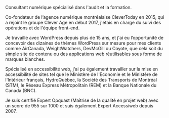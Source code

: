 Consultant numérique spécialisé dans l'audit et la formation.

Co-fondateur de l’agence numérique montréalaise CleverToday en 2015, qui a rejoint le groupe Clever Age en début 2017, j'étais en charge du suivi des opérations et de l'équipe front-end.

Je travaille avec WordPress depuis plus de 15 ans, et j'ai eu l’opportunité de concevoir des dizaines de thèmes WordPress sur mesure pour mes clients comme AirCanada, WeightWatchers, DevMcGill ou Coyote, que cela soit du simple site de contenu ou des applications web réutilisables sous forme de marques blanches.

Spécialisé en accessibilité web, j'ai pu également travailler sur la mise en accessibilité de sites tel que le Ministère de l'Economie et le Ministère de l'Intérieur français, HydroQuébec, la Société des Transports de Montréal (STM), le Réseau Express Métropolitain (REM) et la Banque Nationale du Canada (BNC).

Je suis certifié Expert Opquast (Maîtrise de la qualité en projet web) avec un score de 955 sur 1000 et suis également Expert Accessiweb depuis 2007.
